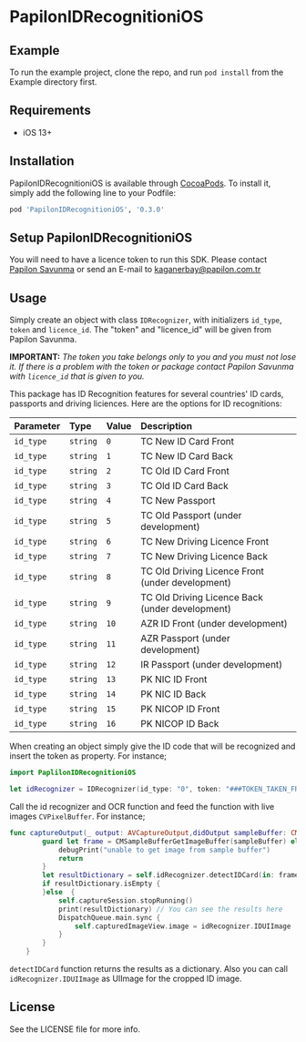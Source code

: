 # PapilonIDRecognitioniOS


## Example

To run the example project, clone the repo, and run `pod install` from the Example directory first.

## Requirements
- iOS 13+

## Installation

PapilonIDRecognitioniOS is available through [CocoaPods](https://cocoapods.org). To install
it, simply add the following line to your Podfile:

```ruby
pod 'PapilonIDRecognitioniOS', '0.3.0'
```
## Setup PapilonIDRecognitioniOS
You will need to have a licence token to run this SDK. Please contact [Papilon Savunma](https://papilon.com.tr/tr/) or send an E-mail to kaganerbay@papilon.com.tr

## Usage

Simply create an object with class `IDRecognizer`, with initializers `id_type`, `token` and `licence_id`. The "token" and "licence_id" will be given from Papilon Savunma.


**IMPORTANT:** *The token you take belongs only to you and you must not lose it. If there is a problem with the token or package contact Papilon Savunma with `licence_id` that is given to you.*

This package has ID Recognition features for several countries' ID cards, passports and driving liciences.
Here are the options for ID recognitions:


| Parameter | Type     | Value | Description |
| :-------- | :------- | :---- | :------------------------- |
| `id_type` | `string` | `0`   | TC New ID Card Front |
| `id_type` | `string` | `1`   | TC New ID Card Back |
| `id_type` | `string` | `2`   | TC Old ID Card Front |
| `id_type` | `string` | `3`   | TC Old ID Card Back |
| `id_type` | `string` | `4`   | TC New Passport |
| `id_type` | `string` | `5`   | TC Old Passport (under development)| 
| `id_type` | `string` | `6`   | TC New Driving Licence Front |
| `id_type` | `string` | `7`   | TC New Driving Licence Back |
| `id_type` | `string` | `8`   | TC Old Driving Licence Front (under development)|
| `id_type` | `string` | `9`   | TC Old Driving Licence Back (under development)|
| `id_type` | `string` | `10`  | AZR ID Front (under development)| 
| `id_type` | `string` | `11`  | AZR Passport (under development)| 
| `id_type` | `string` | `12`  | IR Passport (under development)| 
| `id_type` | `string` | `13`  | PK NIC ID Front |
| `id_type` | `string` | `14`  | PK NIC ID Back |
| `id_type` | `string` | `15`  | PK NICOP ID Front |
| `id_type` | `string` | `16`  | PK NICOP ID Back |

When creating an object simply give the ID code that will be recognized and insert the token as property. For instance;

```swift
import PaplilonIDRecognitioniOS

let idRecognizer = IDRecognizer(id_type: "0", token: "###TOKEN_TAKEN_FROM_PAPILON###", licence_id: "###LICENCE_ID_TAKEN_FROM_PAPILION###")
```

Call the id recognizer and OCR function and feed the function with live images `CVPixelBuffer`. For instance;


```swift
func captureOutput(_ output: AVCaptureOutput,didOutput sampleBuffer: CMSampleBuffer,from connection: AVCaptureConnection) {
        guard let frame = CMSampleBufferGetImageBuffer(sampleBuffer) else {
            debugPrint("unable to get image from sample buffer")
            return
        }
        let resultDictionary = self.idRecognizer.detectIDCard(in: frame)
        if resultDictionary.isEmpty {
        }else  {
            self.captureSession.stopRunning()
            print(resultDictionary) // You can see the results here
            DispatchQueue.main.sync {
                self.capturedImageView.image = idRecognizer.IDUIImage
            }
        }
    }
```
`detectIDCard` function returns the results as a dictionary. Also you can call `idRecognizer.IDUIImage` as UIImage for the cropped ID image.

## License

See the LICENSE file for more info.
